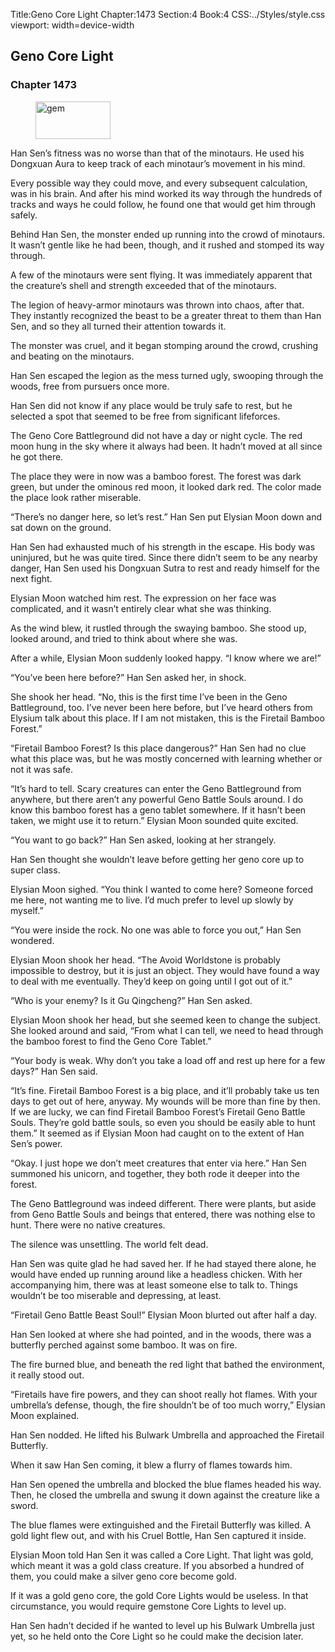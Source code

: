 Title:Geno Core Light 
Chapter:1473 
Section:4 
Book:4 
CSS:../Styles/style.css 
viewport: width=device-width
  
## Geno Core Light
### Chapter 1473
  
<figure>
	<img src="../Images/gem.gif" alt="gem" id="gem" width="120" height="60" />
</figure>
  

  
Han Sen’s fitness was no worse than that of the minotaurs. He used his Dongxuan Aura to keep track of each minotaur’s movement in his mind.

Every possible way they could move, and every subsequent calculation, was in his brain. And after his mind worked its way through the hundreds of tracks and ways he could follow, he found one that would get him through safely.

Behind Han Sen, the monster ended up running into the crowd of minotaurs. It wasn’t gentle like he had been, though, and it rushed and stomped its way through.

A few of the minotaurs were sent flying. It was immediately apparent that the creature’s shell and strength exceeded that of the minotaurs.

The legion of heavy-armor minotaurs was thrown into chaos, after that. They instantly recognized the beast to be a greater threat to them than Han Sen, and so they all turned their attention towards it.

The monster was cruel, and it began stomping around the crowd, crushing and beating on the minotaurs.

Han Sen escaped the legion as the mess turned ugly, swooping through the woods, free from pursuers once more.

Han Sen did not know if any place would be truly safe to rest, but he selected a spot that seemed to be free from significant lifeforces.

The Geno Core Battleground did not have a day or night cycle. The red moon hung in the sky where it always had been. It hadn’t moved at all since he got there.

The place they were in now was a bamboo forest. The forest was dark green, but under the ominous red moon, it looked dark red. The color made the place look rather miserable.

“There’s no danger here, so let’s rest.” Han Sen put Elysian Moon down and sat down on the ground.

Han Sen had exhausted much of his strength in the escape. His body was uninjured, but he was quite tired. Since there didn’t seem to be any nearby danger, Han Sen used his Dongxuan Sutra to rest and ready himself for the next fight.

Elysian Moon watched him rest. The expression on her face was complicated, and it wasn’t entirely clear what she was thinking.

As the wind blew, it rustled through the swaying bamboo. She stood up, looked around, and tried to think about where she was.

After a while, Elysian Moon suddenly looked happy. “I know where we are!”

“You’ve been here before?” Han Sen asked her, in shock.

She shook her head. “No, this is the first time I’ve been in the Geno Battleground, too. I’ve never been here before, but I’ve heard others from Elysium talk about this place. If I am not mistaken, this is the Firetail Bamboo Forest.”

“Firetail Bamboo Forest? Is this place dangerous?” Han Sen had no clue what this place was, but he was mostly concerned with learning whether or not it was safe.

“It’s hard to tell. Scary creatures can enter the Geno Battleground from anywhere, but there aren’t any powerful Geno Battle Souls around. I do know this bamboo forest has a geno tablet somewhere. If it hasn’t been taken, we might use it to return.” Elysian Moon sounded quite excited.

“You want to go back?” Han Sen asked, looking at her strangely.

Han Sen thought she wouldn’t leave before getting her geno core up to super class.

Elysian Moon sighed. “You think I wanted to come here? Someone forced me here, not wanting me to live. I’d much prefer to level up slowly by myself.”

“You were inside the rock. No one was able to force you out,” Han Sen wondered.

Elysian Moon shook her head. “The Avoid Worldstone is probably impossible to destroy, but it is just an object. They would have found a way to deal with me eventually. They’d keep on going until I got out of it.”

“Who is your enemy? Is it Gu Qingcheng?” Han Sen asked.

Elysian Moon shook her head, but she seemed keen to change the subject. She looked around and said, “From what I can tell, we need to head through the bamboo forest to find the Geno Core Tablet.”

“Your body is weak. Why don’t you take a load off and rest up here for a few days?” Han Sen said.

“It’s fine. Firetail Bamboo Forest is a big place, and it’ll probably take us ten days to get out of here, anyway. My wounds will be more than fine by then. If we are lucky, we can find Firetail Bamboo Forest’s Firetail Geno Battle Souls. They’re gold battle souls, so even you should be easily able to hunt them.” It seemed as if Elysian Moon had caught on to the extent of Han Sen’s power.

“Okay. I just hope we don’t meet creatures that enter via here.” Han Sen summoned his unicorn, and together, they both rode it deeper into the forest.

The Geno Battleground was indeed different. There were plants, but aside from Geno Battle Souls and beings that entered, there was nothing else to hunt. There were no native creatures.

The silence was unsettling. The world felt dead.

Han Sen was quite glad he had saved her. If he had stayed there alone, he would have ended up running around like a headless chicken. With her accompanying him, there was at least someone else to talk to. Things wouldn’t be too miserable and depressing, at least.

“Firetail Geno Battle Beast Soul!” Elysian Moon blurted out after half a day.

Han Sen looked at where she had pointed, and in the woods, there was a butterfly perched against some bamboo. It was on fire.

The fire burned blue, and beneath the red light that bathed the environment, it really stood out.

“Firetails have fire powers, and they can shoot really hot flames. With your umbrella’s defense, though, the fire shouldn’t be of too much worry,” Elysian Moon explained.

Han Sen nodded. He lifted his Bulwark Umbrella and approached the Firetail Butterfly.

When it saw Han Sen coming, it blew a flurry of flames towards him.

Han Sen opened the umbrella and blocked the blue flames headed his way. Then, he closed the umbrella and swung it down against the creature like a sword.

The blue flames were extinguished and the Firetail Butterfly was killed. A gold light flew out, and with his Cruel Bottle, Han Sen captured it inside.

Elysian Moon told Han Sen it was called a Core Light. That light was gold, which meant it was a gold class creature. If you absorbed a hundred of them, you could make a silver geno core become gold.

If it was a gold geno core, the gold Core Lights would be useless. In that circumstance, you would require gemstone Core Lights to level up.

Han Sen hadn’t decided if he wanted to level up his Bulwark Umbrella just yet, so he held onto the Core Light so he could make the decision later.